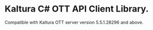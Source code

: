 # Kaltura C# OTT API Client Library.
Compatible with Kaltura OTT server version 5.5.1.28296 and above.
